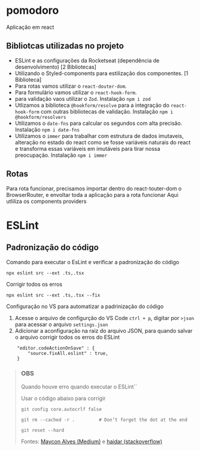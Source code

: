 # pomodoro

Aplicação em react

## Bibliotcas utilizadas no projeto

* ESLint e as configurações da Rocketseat (dependência de desenvolvimento) [2 Bibliotecas]
* Utilizando o Styled-components para estilização dos componentes. [1 Biblioteca]
* Para rotas vamos utilizar o `react-douter-dom`.
* Para formulário vamos utilizar o `react-hook-form`.
* para validação vaos utilizar o `Zod`. Instalação `npm i zod`
* Utlizamos a biblioteca `@hookform/resolve` para a integração do `react-hook-form` com outras bibliotecas de validação. Instalação `npm i @hookform/resolvers`
* Utilizamos o `date-fns` para calcular os segundos com alta precisão. Instalação `npm i date-fns`
* Utilizamos o `immer` para trabalhar com estrutura de dados imutaveis, alteração no estado do react como se fosse variáveis naturais do react e transforma essas variáveis em imutáveis para tirar nossa preocupação. Instalação `npm i immer`

## Rotas
Para rota funcionar, precisamos importar dentro do react-touter-dom o BrowserRouter, e envoltar toda a aplicação para a rota funcionar
Aqui utliliza os components providers

# ESLint

## Padronização do código

Comando para executar o EsLint e verificar a padronização do código

```
npx eslint src --ext .ts,.tsx
```
Corrigir todos os erros
```
npx eslint src --ext .ts,.tsx --fix
```

Configuração no VS para automatizar a padrinização do código

1. Acesse o arquivo de configurção do VS Code `ctrl + p`, digitar por `>json` para acessar o arquivo `settings.json`
2. Adicionar a aconfiguração na raiz do arquivo JSON, para quando salvar o arquivo corrigir todos os erros do ESLint  

```
    "editor.codeActionOnSave" : {
        "source.fixAll.eslint" : true,
    }
```

>### OBS
> Quando houve erro quando executar o ESLint``
>
>Usar o código abaixo para corrigir
>```
>git config core.autocrlf false
>
>git rm --cached -r .         # Don’t forget the dot at the end
>
>git reset --hard
>``` 
>
>Fontes: [Maycon Alves (Medium)](https://mayconbalves.medium.com/resolvendo-erro-delete-cr-prettier-prettier-em-projetos-react-897dac9504ea) e [haidar (stackoverflow)](https://stackoverflow.com/questions/48692741/how-can-i-make-all-line-endings-eols-in-all-files-in-visual-studio-code-unix)
